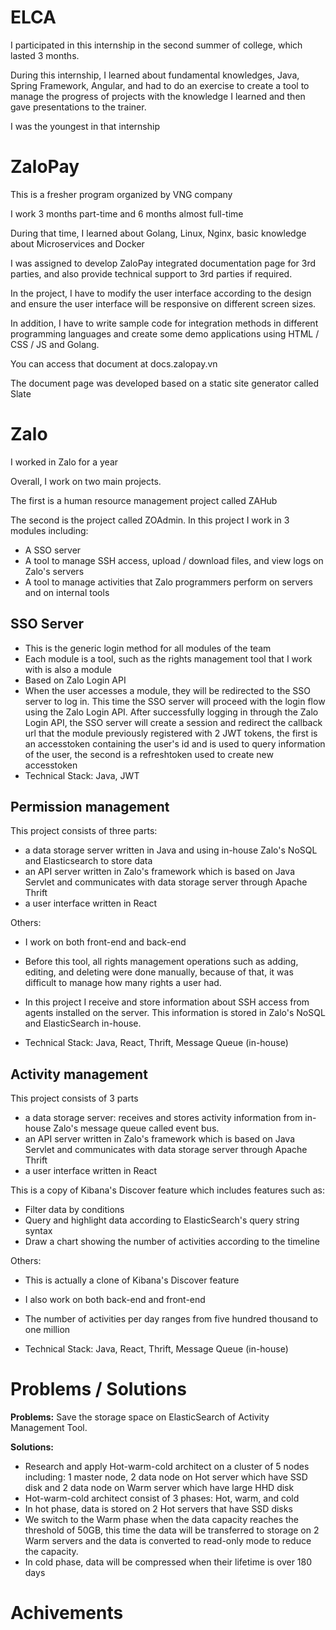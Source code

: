 # ELCA

I participated in this internship in the second summer of college, which lasted 3 months.

During this internship, I learned about fundamental knowledges, Java, Spring Framework, Angular, and had to do an exercise to create a tool to manage the progress of projects with the knowledge I learned and then gave presentations to the trainer.

I was the youngest in that internship

# ZaloPay

This is a fresher program organized by VNG company

I work 3 months part-time and 6 months almost full-time

During that time, I learned about Golang, Linux, Nginx, basic knowledge about Microservices and Docker

I was assigned to develop ZaloPay integrated documentation page for 3rd parties, and also provide technical support to 3rd parties if required.

In the project, I have to modify the user interface according to the design and ensure the user interface will be responsive on different screen sizes. 

In addition, I have to write sample code for integration methods in different programming languages and create some demo applications using HTML / CSS / JS and Golang.

You can access that document at docs.zalopay.vn

The document page was developed based on a static site generator called Slate

# Zalo

I worked in Zalo for a year

Overall, I work on two main projects.

The first is a human resource management project called ZAHub

The second is the project called ZOAdmin. In this project I work in 3 modules including:

- A SSO server
- A tool to manage SSH access, upload / download files, and view logs on Zalo's servers
- A tool to manage activities that Zalo programmers perform on servers and on internal tools

## SSO Server

- This is the generic login method for all modules of the team
- Each module is a tool, such as the rights management tool that I work with is also a module
- Based on Zalo Login API
- When the user accesses a module, they will be redirected to the SSO server to log in. This time the SSO server will proceed with the login flow using the Zalo Login API. After successfully logging in through the Zalo Login API, the SSO server will create a session and redirect the callback url that the module previously registered with 2 JWT tokens, the first is an accesstoken containing the user's id and is used to query information of the user, the second is a refreshtoken used to create new accesstoken
- Technical Stack: Java, JWT

## Permission management

This project consists of three parts:
- a data storage server written in Java and using in-house Zalo's NoSQL and Elasticsearch to store data
- an API server written in Zalo's framework which is based on Java Servlet and communicates with data storage server through Apache Thrift
- a user interface written in React

Others:
- I work on both front-end and back-end
- Before this tool, all rights management operations such as adding, editing, and deleting were done manually, because of that, it was difficult to manage how many rights a user had.
- In this project I receive and store information about SSH access from agents installed on the server. This information is stored in Zalo's NoSQL and ElasticSearch in-house.

- Technical Stack: Java, React, Thrift, Message Queue (in-house)

## Activity management

This project consists of 3 parts
- a data storage server: receives and stores activity information from in-house Zalo's message queue called event bus.
- an API server written in Zalo's framework which is based on Java Servlet and communicates with data storage server through Apache Thrift
- a user interface written in React

This is a copy of Kibana's Discover feature which includes features such as:
- Filter data by conditions
- Query and highlight data according to ElasticSearch's query string syntax
- Draw a chart showing the number of activities according to the timeline

Others:
- This is actually a clone of Kibana's Discover feature
- I also work on both back-end and front-end
- The number of activities per day ranges from five hundred thousand to one million

- Technical Stack: Java, React, Thrift, Message Queue (in-house)

# Problems / Solutions

**Problems:** Save the storage space on ElasticSearch of Activity Management Tool.

**Solutions:**
- Research and apply Hot-warm-cold architect on a cluster of 5 nodes including: 1 master node, 2 data node on Hot server which have SSD disk and 2 data node on Warm server which have large HHD disk
- Hot-warm-cold architect consist of 3 phases: Hot, warm, and cold
- In hot phase, data is stored on 2 Hot servers that have SSD disks
- We switch to the Warm phase when the data capacity reaches the threshold of 50GB, this time the data will be transferred to storage on 2 Warm servers and the data is converted to read-only mode to reduce the capacity.
- In cold phase, data will be compressed when their lifetime is over 180 days

# Achivements